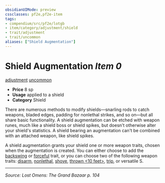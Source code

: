 ```yaml
---
obsidianUIMode: preview
cssclasses: pf2e,pf2e-item
tags:
- compendium/src/pf2e/lotgb
- item/category/adjustment/shield
- trait/adjustment
- trait/uncommon
aliases: ["Shield Augmentation"]
---
```

# Shield Augmentation *Item 0*  
[adjustment](rules/traits/adjustment-lotgb.md "Adjustment  Trait")  [uncommon](rules/traits/uncommon.md "Uncommon Rarity Trait")  

- **Price** 8 sp
- **Usage** applied to a shield
- **Category** Shield

There are numerous methods to modify shields—snarling rods to catch weapons, bladed edges, padding for nonlethal strikes, and so on—but all share basic functionality. A shield augmentation can be etched with weapon runes, much like a shield boss or shield spikes, but doesn't otherwise alter your shield's statistics. A shield bearing an augmentation can't be combined with an attached weapon, like shield spikes.

A shield augmentation grants your shield one or more weapon traits, chosen when the augmentation is created. You can either choose to add the [backswing](rules/traits/backswing.md "Backswing Weapon Trait") or [forceful](rules/traits/forceful.md "Forceful Weapon Trait") trait, or you can choose two of the following weapon traits: [disarm](rules/traits/disarm.md "Disarm Weapon Trait"), [nonlethal](rules/traits/nonlethal.md "Nonlethal Weapon Trait"), [shove](rules/traits/shove.md "Shove Weapon Trait"), [thrown <10 feet>](rules/traits/thrown-10-feet.md "Thrown Weapon Trait"), [trip](rules/traits/trip.md "Trip Weapon Trait"), or versatile S.


---
*Source: Lost Omens: The Grand Bazaar p. 104*